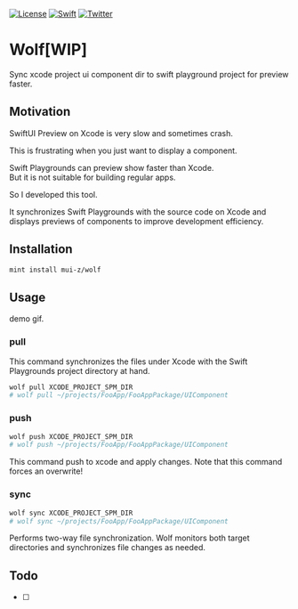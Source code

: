 
[![License](https://img.shields.io/github/license/mui-z/wolf?labelColor=333333)](https://github.com/mui-z/wolf/blob/main/LICENSE)
[![Swift](https://img.shields.io/badge/Swift-FA7343)](https://github.com/apple/swift)
[![Twitter](https://img.shields.io/twitter/url/https/twitter.com/mui_z_.svg?style=social&label=Follow%20%40mui-z)](https://twitter.com/mui_z_)


# Wolf[WIP]

Sync xcode project ui component dir to swift playground project for preview faster.

## Motivation

SwiftUI Preview on Xcode is very slow and sometimes crash.

This is frustrating when you just want to display a component.

Swift Playgrounds can preview show faster than Xcode.  
But it is not suitable for building regular apps.

So I developed this tool.

It synchronizes Swift Playgrounds with the source code on Xcode and displays previews of components to improve development efficiency.

## Installation 

```bash
mint install mui-z/wolf
```

## Usage

demo gif.

### pull

This command synchronizes the files under Xcode with the Swift Playgrounds project directory at hand.

```bash
wolf pull XCODE_PROJECT_SPM_DIR
# wolf pull ~/projects/FooApp/FooAppPackage/UIComponent
```

### push

```bash
wolf push XCODE_PROJECT_SPM_DIR 
# wolf push ~/projects/FooApp/FooAppPackage/UIComponent
```

This command push to xcode and apply changes.
Note that this command forces an overwrite!

### sync

```bash
wolf sync XCODE_PROJECT_SPM_DIR 
# wolf sync ~/projects/FooApp/FooAppPackage/UIComponent
```

Performs two-way file synchronization.
Wolf monitors both target directories and synchronizes file changes as needed.

## Todo

- [ ] 
